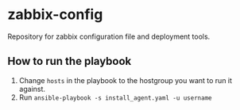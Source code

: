 # zabbix-config
Repository for zabbix configuration file and deployment tools.

## How to run the playbook

1. Change `hosts` in the playbook to the hostgroup you want to run it against.
2. Run `ansible-playbook -s install_agent.yaml -u username`
